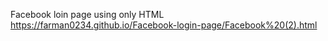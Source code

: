 Facebook loin page using only HTML
https://farman0234.github.io/Facebook-login-page/Facebook%20(2).html
